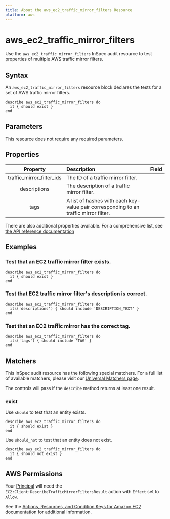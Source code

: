 ```yaml
---
title: About the aws_ec2_traffic_mirror_filters Resource
platform: aws
---
```


# aws\_ec2\_traffic\_mirror\_filters

Use the `aws_ec2_traffic_mirror_filters` InSpec audit resource to test properties of multiple AWS traffic mirror filters.

## Syntax

An `aws_ec2_traffic_mirror_filters` resource block declares the tests for a set of AWS traffic mirror filters.

    describe aws_ec2_traffic_mirror_filters do
      it { should exist }
    end

## Parameters

This resource does not require any required parameters.

## Properties

| Property  | Description | Field |
| :---: | :--- | :---: |
| traffic_mirror_filter_ids | The ID of a traffic mirror filter. |
| descriptions | The description of a traffic mirror filter. |
| tags | A list of hashes with each key-value pair corresponding to an traffic mirror filter. |

There are also additional properties available. For a comprehensive list, see [the API reference documentation](https://docs.aws.amazon.com/AWSEC2/latest/APIReference/API_TrafficMirrorFilter.html)

## Examples

### Test that an EC2 traffic mirror filter exists.

    describe aws_ec2_traffic_mirror_filters do
      it { should exist }
    end

### Test that EC2 traffic mirror filter's description is correct.

    describe aws_ec2_traffic_mirror_filters do
      its('descriptions') { should include 'DESCRIPTION_TEXT' }
    end

### Test that an EC2 traffic mirror has the correct tag.

    describe aws_ec2_traffic_mirror_filters do
      its('tags') { should include 'TAG' }
    end

## Matchers

This InSpec audit resource has the following special matchers. For a full list of available matchers, please visit our [Universal Matchers page](https://www.inspec.io/docs/reference/matchers/).

The controls will pass if the `describe` method returns at least one result.

### exist

Use `should` to test that an entity exists.

    describe aws_ec2_traffic_mirror_filters do
      it { should exist }
    end

Use `should_not` to test that an entity does not exist.

    describe aws_ec2_traffic_mirror_filters do
      it { should_not exist }
    end

## AWS Permissions

Your [Principal](https://docs.aws.amazon.com/IAM/latest/UserGuide/intro-structure.html#intro-structure-principal) will need the `EC2:Client:DescribeTrafficMirrorFiltersResult` action with `Effect` set to `Allow`.

See the [Actions, Resources, and Condition Keys for Amazon EC2](https://docs.aws.amazon.com/IAM/latest/UserGuide/list_amazonec2.html) documentation for additional information.
